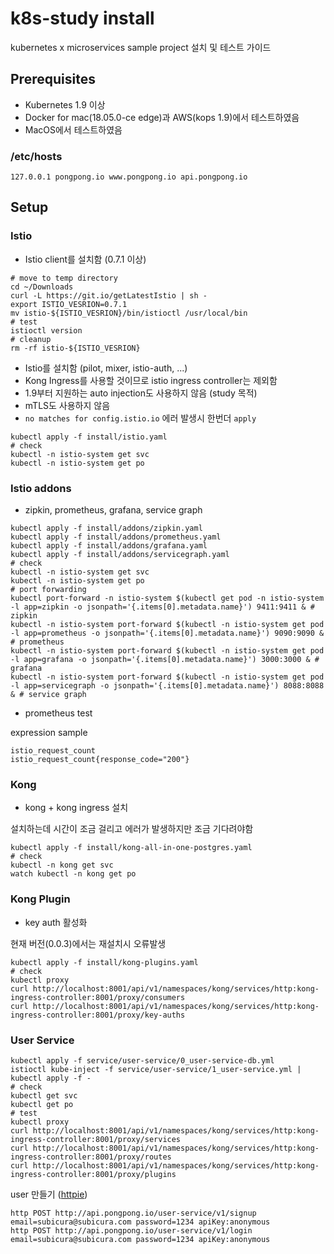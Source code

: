 # k8s-study install

kubernetes x microservices sample project 설치 및 테스트 가이드

## Prerequisites

- Kubernetes 1.9 이상
- Docker for mac(18.05.0-ce edge)과 AWS(kops 1.9)에서 테스트하였음
- MacOS에서 테스트하였음

### /etc/hosts

```
127.0.0.1 pongpong.io www.pongpong.io api.pongpong.io
```

## Setup

### Istio

- Istio client를 설치함 (0.7.1 이상)

```
# move to temp directory
cd ~/Downloads
curl -L https://git.io/getLatestIstio | sh -
export ISTIO_VESRION=0.7.1
mv istio-${ISTIO_VESRION}/bin/istioctl /usr/local/bin
# test
istioctl version
# cleanup
rm -rf istio-${ISTIO_VESRION}
```

- Istio를 설치함 (pilot, mixer, istio-auth, ...)
- Kong Ingress를 사용할 것이므로 istio ingress controller는 제외함
- 1.9부터 지원하는 auto injection도 사용하지 않음 (study 목적)
- mTLS도 사용하지 않음
- `no matches for config.istio.io` 에러 발생시 한번더 `apply`

```
kubectl apply -f install/istio.yaml
# check
kubectl -n istio-system get svc
kubectl -n istio-system get po
```

### Istio addons

- zipkin, prometheus, grafana, service graph

```
kubectl apply -f install/addons/zipkin.yaml
kubectl apply -f install/addons/prometheus.yaml
kubectl apply -f install/addons/grafana.yaml
kubectl apply -f install/addons/servicegraph.yaml
# check
kubectl -n istio-system get svc
kubectl -n istio-system get po
# port forwarding
kubectl port-forward -n istio-system $(kubectl get pod -n istio-system -l app=zipkin -o jsonpath='{.items[0].metadata.name}') 9411:9411 & # zipkin
kubectl -n istio-system port-forward $(kubectl -n istio-system get pod -l app=prometheus -o jsonpath='{.items[0].metadata.name}') 9090:9090 & # prometheus
kubectl -n istio-system port-forward $(kubectl -n istio-system get pod -l app=grafana -o jsonpath='{.items[0].metadata.name}') 3000:3000 & # grafana
kubectl -n istio-system port-forward $(kubectl -n istio-system get pod -l app=servicegraph -o jsonpath='{.items[0].metadata.name}') 8088:8088 & # service graph
```

- prometheus test

expression sample

```
istio_request_count
istio_request_count{response_code="200"}
```

### Kong

- kong + kong ingress 설치

설치하는데 시간이 조금 걸리고 에러가 발생하지만 조금 기다려야함

```
kubectl apply -f install/kong-all-in-one-postgres.yaml
# check
kubectl -n kong get svc
watch kubectl -n kong get po
```

### Kong Plugin

- key auth 활성화

현재 버전(0.0.3)에서는 재설치시 오류발생

```
kubectl apply -f install/kong-plugins.yaml
# check
kubectl proxy
curl http://localhost:8001/api/v1/namespaces/kong/services/http:kong-ingress-controller:8001/proxy/consumers
curl http://localhost:8001/api/v1/namespaces/kong/services/http:kong-ingress-controller:8001/proxy/key-auths
```

### User Service

```
kubectl apply -f service/user-service/0_user-service-db.yml
istioctl kube-inject -f service/user-service/1_user-service.yml | kubectl apply -f -
# check
kubectl get svc
kubectl get po
# test
kubectl proxy
curl http://localhost:8001/api/v1/namespaces/kong/services/http:kong-ingress-controller:8001/proxy/services
curl http://localhost:8001/api/v1/namespaces/kong/services/http:kong-ingress-controller:8001/proxy/routes
curl http://localhost:8001/api/v1/namespaces/kong/services/http:kong-ingress-controller:8001/proxy/plugins
```

user 만들기 ([httpie](https://httpie.org/))

```
http POST http://api.pongpong.io/user-service/v1/signup email=subicura@subicura.com password=1234 apiKey:anonymous
http POST http://api.pongpong.io/user-service/v1/login email=subicura@subicura.com password=1234 apiKey:anonymous
```